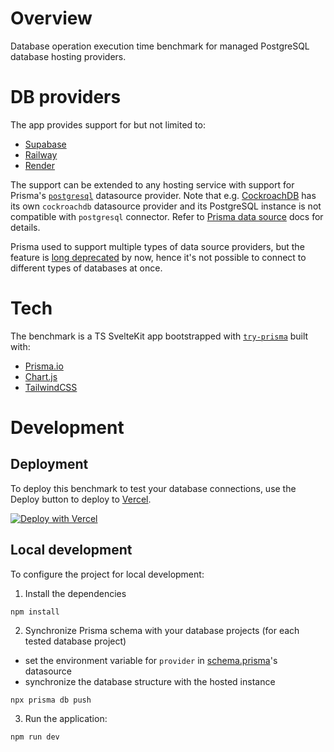# Overview
Database operation execution time benchmark for managed PostgreSQL database hosting providers.

# DB providers
The app provides support for but not limited to:
- [Supabase](https://supabase.com/)
- [Railway](https://railway.app/)
- [Render](https://render.com/)

The support can be extended to any hosting service with support for Prisma's [`postgresql`](https://www.prisma.io/docs/reference/api-reference/prisma-schema-reference#datasource) datasource provider.
Note that e.g. [CockroachDB](https://www.cockroachlabs.com) has its own `cockroachdb` datasource provider and its PostgreSQL instance is not compatible with `postgresql` connector. Refer to [Prisma data source](https://www.prisma.io/docs/concepts/components/prisma-schema/data-sources) docs for details.

Prisma used to support multiple types of data source providers, but the feature is [long deprecated](https://github.com/prisma/prisma/issues/3834) by now, hence it's not possible to connect to different types of databases at once.

# Tech
The benchmark is a TS SvelteKit app bootstrapped with [`try-prisma`](https://www.prisma.io/blog/try-prisma-announcment-Kv6bwRcdjd) built with:
- [Prisma.io](https://www.prisma.io/)
- [Chart.js](https://www.chartjs.org/)
- [TailwindCSS](https://tailwindcss.com/)

# Development

## Deployment

To deploy this benchmark to test your database connections, use the Deploy button to deploy to [Vercel](https://vercel.com).

[![Deploy with Vercel](https://vercel.com/button)](https://vercel.com/new/clone?repository-url=https%3A%2F%2Fgithub.com%2Fmichal-kapala%2Fdb-benchmark&env=SUPABASE_DB_URL,RAILWAY_DB_URL,RENDER_DB_URL&envDescription=Standard%20PostgreSQL%20connection%20strings%20for%20Supabase%2C%20Railway.app%20and%20Render.com%20instances.)

## Local development

To configure the project for local development:
1. Install the dependencies
```
npm install
```
2. Synchronize Prisma schema with your database projects (for each tested database project)
- set the environment variable for `provider` in [schema.prisma](https://github.com/michal-kapala/db-benchmark/blob/master/prisma/schema.prisma#L6)'s datasource
- synchronize the database structure with the hosted instance
```
npx prisma db push
```
3. Run the application:
```
npm run dev
```
